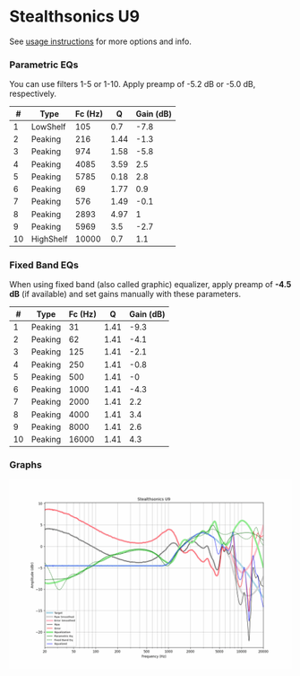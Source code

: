 # Stealthsonics U9
See [usage instructions](https://github.com/jaakkopasanen/AutoEq#usage) for more options and info.

### Parametric EQs
You can use filters 1-5 or 1-10. Apply preamp of -5.2 dB or -5.0 dB, respectively.

|   # | Type      |   Fc (Hz) |    Q |   Gain (dB) |
|-----|-----------|-----------|------|-------------|
|   1 | LowShelf  |       105 | 0.7  |        -7.8 |
|   2 | Peaking   |       216 | 1.44 |        -1.3 |
|   3 | Peaking   |       974 | 1.58 |        -5.8 |
|   4 | Peaking   |      4085 | 3.59 |         2.5 |
|   5 | Peaking   |      5785 | 0.18 |         2.8 |
|   6 | Peaking   |        69 | 1.77 |         0.9 |
|   7 | Peaking   |       576 | 1.49 |        -0.1 |
|   8 | Peaking   |      2893 | 4.97 |         1   |
|   9 | Peaking   |      5969 | 3.5  |        -2.7 |
|  10 | HighShelf |     10000 | 0.7  |         1.1 |

### Fixed Band EQs
When using fixed band (also called graphic) equalizer, apply preamp of **-4.5 dB** (if available) and set gains manually with these parameters.

|   # | Type    |   Fc (Hz) |    Q |   Gain (dB) |
|-----|---------|-----------|------|-------------|
|   1 | Peaking |        31 | 1.41 |        -9.3 |
|   2 | Peaking |        62 | 1.41 |        -4.1 |
|   3 | Peaking |       125 | 1.41 |        -2.1 |
|   4 | Peaking |       250 | 1.41 |        -0.8 |
|   5 | Peaking |       500 | 1.41 |        -0   |
|   6 | Peaking |      1000 | 1.41 |        -4.3 |
|   7 | Peaking |      2000 | 1.41 |         2.2 |
|   8 | Peaking |      4000 | 1.41 |         3.4 |
|   9 | Peaking |      8000 | 1.41 |         2.6 |
|  10 | Peaking |     16000 | 1.41 |         4.3 |

### Graphs
![](./Stealthsonics%20U9.png)
